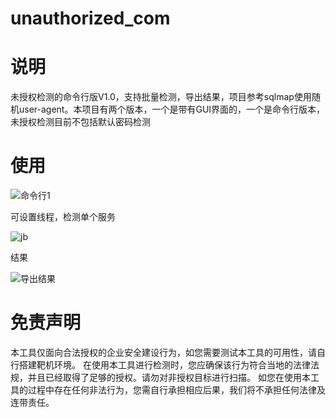 # unauthorized_com
# 说明
未授权检测的命令行版V1.0，支持批量检测，导出结果，项目参考sqlmap使用随机user-agent。本项目有两个版本，一个是带有GUI界面的，一个是命令行版本，未授权检测目前不包括默认密码检测
# 使用
![命令行1](https://user-images.githubusercontent.com/126586204/235634475-167faeea-94c2-4b9e-8431-6725cdcb94d1.PNG)

可设置线程，检测单个服务


![jb](https://user-images.githubusercontent.com/126586204/235634788-27fc9bfb-2243-45d0-8bdf-54dd82a132df.PNG)


结果


![导出结果](https://user-images.githubusercontent.com/126586204/235638359-5a560012-b24c-4da3-9db6-09129a249e51.PNG)


# 免责声明
本工具仅面向合法授权的企业安全建设行为，如您需要测试本工具的可用性，请自行搭建靶机环境。 在使用本工具进行检测时，您应确保该行为符合当地的法律法规，并且已经取得了足够的授权。请勿对非授权目标进行扫描。 如您在使用本工具的过程中存在任何非法行为，您需自行承担相应后果，我们将不承担任何法律及连带责任。
